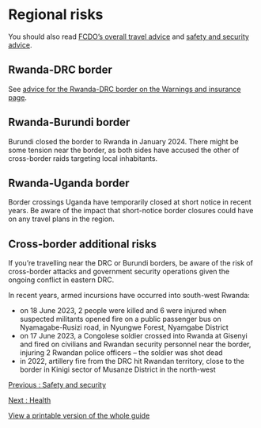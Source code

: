 # Regional risks

You should also read [FCDO’s overall travel advice](/foreign-travel-advice/rwanda) and [safety and security advice](/foreign-travel-advice/rwanda/safety-and-security).

## Rwanda-DRC border

See [advice for the Rwanda-DRC border on the Warnings and insurance page](/foreign-travel-advice/rwanda).

## Rwanda-Burundi border

Burundi closed the border to Rwanda in January 2024. There might be some tension near the border, as both sides have accused the other of cross-border raids targeting local inhabitants.

## Rwanda-Uganda border

Border crossings Uganda have temporarily closed at short notice in recent years. Be aware of the impact that short-notice border closures could have on any travel plans in the region.

## Cross-border additional risks

If you’re travelling near the DRC or Burundi borders, be aware of the risk of cross-border attacks and government security operations given the ongoing conflict in eastern DRC.

In recent years, armed incursions have occurred into south-west Rwanda:

* on 18 June 2023, 2 people were killed and 6 were injured when suspected militants opened fire on a public passenger bus on Nyamagabe-Rusizi road, in Nyungwe Forest, Nyamgabe District
* on 17 June 2023, a Congolese soldier crossed into Rwanda at Gisenyi and fired on civilians and Rwandan security personnel near the border, injuring 2 Rwandan police officers – the soldier was shot dead
* in 2022, artillery fire from the DRC hit Rwandan territory, close to the border in Kinigi sector of Musanze District in the north-west

[Previous
:
Safety and security](/foreign-travel-advice/rwanda/safety-and-security)

[Next
:
Health](/foreign-travel-advice/rwanda/health)

[View a printable version of the whole guide](/foreign-travel-advice/rwanda/print)